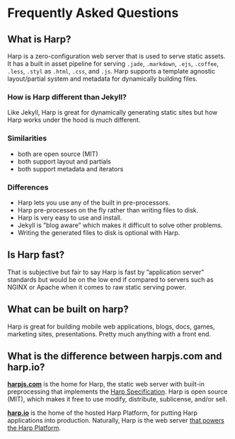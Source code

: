 # Frequently Asked Questions

## What is Harp?

Harp is a zero-configuration web server that is used to serve static assets. It has a built in asset pipeline for serving `.jade`, `.markdown`, `.ejs`, `.coffee`, `.less`, `.styl` as `.html`, `.css`, and `.js`. Harp supports a template agnostic layout/partial system and metadata for dynamically building files.

### How is Harp different than Jekyll?

Like Jekyll, Harp is great for dynamically generating static sites but how Harp works under the hood is much different.

### Similarities

- both are open source (MIT)
- both support layout and partials
- both support metadata and iterators

### Differences

- Harp lets you use any of the built in pre-processors.
- Harp pre-processes on the fly rather than writing files to disk.
- Harp is very easy to use and install.
- Jekyll is ”blog aware” which makes it difficult to solve other problems.
- Writing the generated files to disk is optional with Harp.

## Is Harp fast?

That is subjective but fair to say Harp is fast by ”application server” standards but would be on the low end if compared to servers such as NGINX or Apache when it comes to raw static serving power.

## What can be built on harp?

Harp is great for building mobile web applications, blogs, docs, games, marketing sites, presentations. Pretty much anything with a front end.

## What is the difference between harpjs.com and harp.io?

**[harpjs.com](http://harpjs.com)** is the home for Harp, the static web server with built-in preprocessing that implements the [Harp Specification](http://spec.harp.io). Harp is open source (MIT), which makes it free to use modify, distribute, sublicense, and/or sell.

**[harp.io](https://harp.io)** is the home of the hosted Harp Platform, for putting Harp applications into production. Naturally, Harp is the web server [that powers the Harp Platform](https://www.harp.io/how-it-works/).
